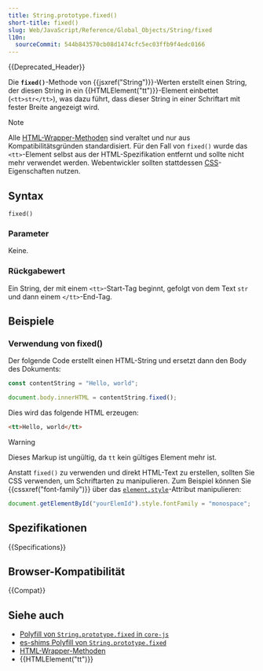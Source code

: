 ```yaml
---
title: String.prototype.fixed()
short-title: fixed()
slug: Web/JavaScript/Reference/Global_Objects/String/fixed
l10n:
  sourceCommit: 544b843570cb08d1474cfc5ec03ffb9f4edc0166
---
```


{{Deprecated_Header}}

Die **`fixed()`**-Methode von {{jsxref("String")}}-Werten erstellt einen String, der diesen String in ein {{HTMLElement("tt")}}-Element einbettet (`<tt>str</tt>`), was dazu führt, dass dieser String in einer Schriftart mit fester Breite angezeigt wird.

> [!NOTE]
> Alle [HTML-Wrapper-Methoden](/de/docs/Web/JavaScript/Reference/Global_Objects/String#html_wrapper_methods) sind veraltet und nur aus Kompatibilitätsgründen standardisiert. Für den Fall von `fixed()` wurde das `<tt>`-Element selbst aus der HTML-Spezifikation entfernt und sollte nicht mehr verwendet werden. Webentwickler sollten stattdessen [CSS](/de/docs/Web/CSS)-Eigenschaften nutzen.

## Syntax

```js-nolint
fixed()
```

### Parameter

Keine.

### Rückgabewert

Ein String, der mit einem `<tt>`-Start-Tag beginnt, gefolgt von dem Text `str` und dann einem `</tt>`-End-Tag.

## Beispiele

### Verwendung von fixed()

Der folgende Code erstellt einen HTML-String und ersetzt dann den Body des Dokuments:

```js
const contentString = "Hello, world";

document.body.innerHTML = contentString.fixed();
```

Dies wird das folgende HTML erzeugen:

```html
<tt>Hello, world</tt>
```

> [!WARNING]
> Dieses Markup ist ungültig, da `tt` kein gültiges Element mehr ist.

Anstatt `fixed()` zu verwenden und direkt HTML-Text zu erstellen, sollten Sie CSS verwenden, um Schriftarten zu manipulieren. Zum Beispiel können Sie {{cssxref("font-family")}} über das [`element.style`](/de/docs/Web/API/HTMLElement/style)-Attribut manipulieren:

```js
document.getElementById("yourElemId").style.fontFamily = "monospace";
```

## Spezifikationen

{{Specifications}}

## Browser-Kompatibilität

{{Compat}}

## Siehe auch

- [Polyfill von `String.prototype.fixed` in `core-js`](https://github.com/zloirock/core-js#ecmascript-string-and-regexp)
- [es-shims Polyfill von `String.prototype.fixed`](https://www.npmjs.com/package/es-string-html-methods)
- [HTML-Wrapper-Methoden](/de/docs/Web/JavaScript/Reference/Global_Objects/String#html_wrapper_methods)
- {{HTMLElement("tt")}}
